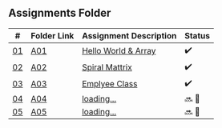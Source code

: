 ## Assignments Folder

|      #      | Folder Link  | Assignment Description       | Status             |
| :---------: | ------------ | ---------------------------- | ------------------ |
| [01](./A01) | [A01](./A01) | [Hello World & Array](./A01) | :heavy_check_mark: |
| [02](./A02) | [A02](./A02) | [Spiral Mattrix](./A02)      | :heavy_check_mark: |
| [03](./A03) | [A03](./A03) | [Emplyee Class](./A03)       | :heavy_check_mark: |
| [04](./A04) | [A04](./A04) | [loading...](./A04)          | :soon: 🔴           |
| [05](./A05) | [A05](./A05) | [loading...](./A05)          | :soon: 🔴           |
